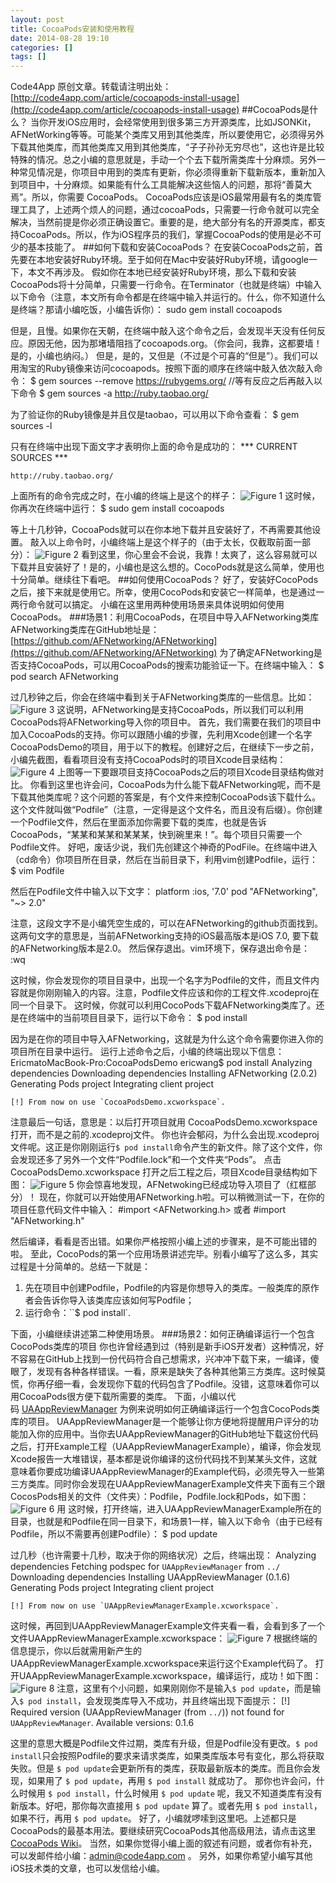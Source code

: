 ```yaml
---
layout: post
title: CocoaPods安装和使用教程
date: 2014-08-28 19:10
categories: []
tags: []
---
```

Code4App 原创文章。转载请注明出处：[http://code4app.com/article/cocoapods-install-usage](http://code4app.com/article/cocoapods-install-usage)
##CocoaPods是什么？
当你开发iOS应用时，会经常使用到很多第三方开源类库，比如JSONKit，AFNetWorking等等。可能某个类库又用到其他类库，所以要使用它，必须得另外下载其他类库，而其他类库又用到其他类库，“子子孙孙无穷尽也”，这也许是比较特殊的情况。总之小编的意思就是，手动一个个去下载所需类库十分麻烦。另外一种常见情况是，你项目中用到的类库有更新，你必须得重新下载新版本，重新加入到项目中，十分麻烦。如果能有什么工具能解决这些恼人的问题，那将“善莫大焉”。所以，你需要 CocoaPods。
CocoaPods应该是iOS最常用最有名的类库管理工具了，上述两个烦人的问题，通过cocoaPods，只需要一行命令就可以完全解决，当然前提是你必须正确设置它。重要的是，绝大部分有名的开源类库，都支持CocoaPods。所以，作为iOS程序员的我们，掌握CocoaPods的使用是必不可少的基本技能了。
##如何下载和安装CocoaPods？
在安装CocoaPods之前，首先要在本地安装好Ruby环境。至于如何在Mac中安装好Ruby环境，请google一下，本文不再涉及。
假如你在本地已经安装好Ruby环境，那么下载和安装CocoaPods将十分简单，只需要一行命令。在Terminator（也就是终端）中输入以下命令（注意，本文所有命令都是在终端中输入并运行的。什么，你不知道什么是终端？那请小编吃饭，小编告诉你）：
	sudo gem install cocoapods

但是，且慢。如果你在天朝，在终端中敲入这个命令之后，会发现半天没有任何反应。原因无他，因为那堵墙阻挡了cocoapods.org。（你会问，我靠，这都要墙！是的，小编也纳闷。）
但是，是的，又但是（不过是个可喜的“但是”）。我们可以用淘宝的Ruby镜像来访问cocoapods。按照下面的顺序在终端中敲入依次敲入命令：
	$ gem sources --remove https://rubygems.org/
	//等有反应之后再敲入以下命令
	$ gem sources -a http://ruby.taobao.org/

为了验证你的Ruby镜像是并且仅是taobao，可以用以下命令查看：
	$ gem sources -l

只有在终端中出现下面文字才表明你上面的命令是成功的：
	*** CURRENT SOURCES ***

	http://ruby.taobao.org/

上面所有的命令完成之时，在小编的终端上是这个的样子：
![Figure 1](http://code4app.com/photo/5273c20b6803fac658000000_1.png)
这时候，你再次在终端中运行：
	$ sudo gem install cocoapods

等上十几秒钟，CocoaPods就可以在你本地下载并且安装好了，不再需要其他设置。
敲入以上命令时，小编终端上是这个样子的（由于太长，仅截取前面一部分）：
![Figure 2](http://code4app.com/photo/5273c20b6803fac658000000_11.png)
看到这里，你心里会不会说，我靠！太爽了，这么容易就可以下载并且安装好了！是的，小编也是这么想的。CocoPods就是这么简单，使用也十分简单。继续往下看吧。
##如何使用CocoaPods？
好了，安装好CocoPods之后，接下来就是使用它。所幸，使用CocoPods和安装它一样简单，也是通过一两行命令就可以搞定。
小编在这里用两种使用场景来具体说明如何使用CocoaPods。
###场景1：利用CocoaPods，在项目中导入AFNetworking类库
AFNetworking类库在GitHub地址是：[https://github.com/AFNetworking/AFNetworking](https://github.com/AFNetworking/AFNetworking)
为了确定AFNetworking是否支持CocoaPods，可以用CocoaPods的搜索功能验证一下。在终端中输入：
	$ pod search AFNetworking

过几秒钟之后，你会在终端中看到关于AFNetworking类库的一些信息。比如：
![Figure 3](http://code4app.com/photo/5273c20b6803fac658000000_12.png)
这说明，AFNetworking是支持CocoaPods，所以我们可以利用CocoaPods将AFNetworking导入你的项目中。
首先，我们需要在我们的项目中加入CocoaPods的支持。你可以跟随小编的步骤，先利用Xcode创建一个名字CocoaPodsDemo的项目，用于以下的教程。创建好之后，在继续下一步之前，小编先截图，看看项目没有支持CocoaPods时的项目Xcode目录结构：
![Figure 4](http://code4app.com/photo/5273c20b6803fac658000000_13.png)
上图等一下要跟项目支持CocoaPods之后的项目Xcode目录结构做对比。
你看到这里也许会问，CocoaPods为什么能下载AFNetworking呢，而不是下载其他类库呢？这个问题的答案是，有个文件来控制CocoaPods该下载什么。这个文件就叫做“Podfile”（注意，一定得是这个文件名，而且没有后缀）。你创建一个Podfile文件，然后在里面添加你需要下载的类库，也就是告诉CocoaPods，“某某和某某和某某某，快到碗里来！”。每个项目只需要一个Podfile文件。
好吧，废话少说，我们先创建这个神奇的PodFile。在终端中进入（cd命令）你项目所在目录，然后在当前目录下，利用vim创建Podfile，运行：
	$ vim Podfile

然后在Podfile文件中输入以下文字：
	platform :ios, '7.0'
	pod "AFNetworking", "~> 2.0"

注意，这段文字不是小编凭空生成的，可以在AFNetworking的github页面找到。这两句文字的意思是，当前AFNetworking支持的iOS最高版本是iOS 7.0, 要下载的AFNetworking版本是2.0。
然后保存退出。vim环境下，保存退出命令是：
	:wq

这时候，你会发现你的项目目录中，出现一个名字为Podfile的文件，而且文件内容就是你刚刚输入的内容。注意，Podfile文件应该和你的工程文件.xcodeproj在同一个目录下。
这时候，你就可以利用CocoPods下载AFNetworking类库了。还是在终端中的当前项目目录下，运行以下命令：
	$ pod install

因为是在你的项目中导入AFNetworking，这就是为什么这个命令需要你进入你的项目所在目录中运行。
运行上述命令之后，小编的终端出现以下信息：
	EricmatoMacBook-Pro:CocoaPodsDemo ericwang$ pod install
	Analyzing dependencies
	Downloading dependencies
	Installing AFNetworking (2.0.2)
	Generating Pods project
	Integrating client project

	[!] From now on use `CocoaPodsDemo.xcworkspace`.

注意最后一句话，意思是：以后打开项目就用 CocoaPodsDemo.xcworkspace 打开，而不是之前的.xcodeproj文件。
你也许会郁闷，为什么会出现.xcodeproj文件呢。这正是你刚刚运行`$ pod install`命令产生的新文件。除了这个文件，你会发现还多了另外一个文件“Podfile.lock”和一个文件夹“Pods”。 点击 CocoaPodsDemo.xcworkspace 打开之后工程之后，项目Xcode目录结构如下图：
![Figure 5](http://code4app.com/photo/5273c20b6803fac658000000_14.png)
你会惊喜地发现，AFNetwoking已经成功导入项目了（红框部分）！
现在，你就可以开始使用AFNetworking.h啦。可以稍微测试一下，在你的项目任意代码文件中输入：
	#import <AFNetworking.h>
	或者
	#import "AFNetworking.h"

然后编译，看看是否出错。如果你严格按照小编上述的步骤来，是不可能出错的啦。
至此，CocoPods的第一个应用场景讲述完毕。别看小编写了这么多，其实过程是十分简单的。总结一下就是：
1. 先在项目中创建Podfile，Podfile的内容是你想导入的类库。一般类库的原作者会告诉你导入该类库应该如何写Podfile；
2. 运行命令：``$ pod install`.

下面，小编继续讲述第二种使用场景。
###场景2：如何正确编译运行一个包含CocoPods类库的项目
你也许曾经遇到过（特别是新手iOS开发者）这种情况，好不容易在GitHub上找到一份代码符合自己想需求，兴冲冲下载下来，一编译，傻眼了，发现有各种各样错误。一看，原来是缺失了各种其他第三方类库。这时候莫慌，你再仔细一看，会发现你下载的代码包含了Podfile。没错，这意味着你可以用CocoaPods很方便下载所需要的类库。
下面，小编以代码 [UAAppReviewManager](https://github.com/UrbanApps/UAAppReviewManager) 为例来说明如何正确编译运行一个包含CocoPods类库的项目。
UAAppReviewManager是一个能够让你方便地将提醒用户评分的功能加入你的应用中。当你去UAAppReviewManager的GitHub地址下载这份代码之后，打开Example工程（UAAppReviewManagerExample），编译，你会发现Xcode报告一大堆错误，基本都是说你编译的这份代码找不到某某头文件，这就意味着你要成功编译UAAppReviewManager的Example代码，必须先导入一些第三方类库。同时你会发现在UAAppReviewManagerExample文件夹下面有三个跟CocosPods相关的文件（文件夹）：Podfile，Podfile.lock和Pods，如下图：
![Figure 6](http://code4app.com/photo/5273c20b6803fac658000000_15.png)
用
这时候，打开终端，进入UAAppReviewManagerExample所在的目录，也就是和Podfile在同一目录下，和场景1一样，输入以下命令（由于已经有Podfile，所以不需要再创建Podfile）：
	$ pod update

过几秒（也许需要十几秒，取决于你的网络状况）之后，终端出现：
	Analyzing dependencies
	Fetching podspec for `UAAppReviewManager` from `../`
	Downloading dependencies
	Installing UAAppReviewManager (0.1.6)
	Generating Pods project
	Integrating client project

	[!] From now on use `UAAppReviewManagerExample.xcworkspace`.

这时候，再回到UAAppReviewManagerExample文件夹看一看，会看到多了一个文件UAAppReviewManagerExample.xcworkspace：
![Figure 7](http://code4app.com/photo/5273c20b6803fac658000000_16.png)
根据终端的信息提示，你以后就需用新产生的UAAppReviewManagerExample.xcworkspace来运行这个Example代码了。
打开UAAppReviewManagerExample.xcworkspace，编译运行，成功！如下图：
![Figure 8](http://code4app.com/photo/5273c20b6803fac658000000_17.png)
注意，这里有个小问题，如果刚刚你不是输入`$ pod update`，而是输入`$ pod install`，会发现类库导入不成功，并且终端出现下面提示：
	[!] Required version (UAAppReviewManager (from `../`)) not found for `UAAppReviewManager`.
	Available versions: 0.1.6

这里的意思大概是Podfile文件过期，类库有升级，但是Podfile没有更改。`$ pod install`只会按照Podfile的要求来请求类库，如果类库版本号有变化，那么将获取失败。但是 `$ pod update`会更新所有的类库，获取最新版本的类库。而且你会发现，如果用了 `$ pod update`，再用 `$ pod install` 就成功了。
那你也许会问，什么时候用 `$ pod install`，什么时候用 `$ pod update` 呢，我又不知道类库有没有新版本。好吧，那你每次直接用 `$ pod update` 算了。或者先用 `$ pod install`，如果不行，再用 `$ pod update`。
好了，小编就啰嗦到这里吧。上述都只是CocoaPods的最基本用法。要继续研究CocoaPods其他高级用法，请点击这里[CocoaPods Wiki](https://github.com/CocoaPods/CocoaPods/wiki)。
当然，如果你觉得小编上面的叙述有问题，或者你有补充，可以发邮件给小编：[admin@code4app.com](mailto:admin@code4app.com) 。
另外，如果你希望小编写其他iOS技术类的文章，也可以发信给小编。
